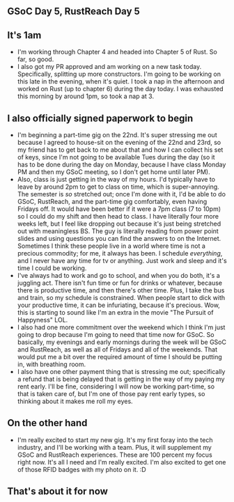 ## GSoC Day 5, RustReach Day 5

## It's 1am
- I'm working through Chapter 4 and headed into Chapter 5 of Rust. So far, so good. 
- I also got my PR approved and am working on a new task today. Specifically, splitting up more
  constructors. I'm going to be working on this late in the evening, when it's quiet. I took a nap in the afternoon
  and worked on Rust (up to chapter 6) during the day today. I was exhausted this morning by around 1pm, so took a nap at 3.
  
## I also officially signed paperwork to begin
- I'm beginning a part-time gig on the 22nd. It's super stressing me out because I agreed to house-sit
  on the evening of the 22nd and 23rd, so my friend has to get back to me about that and how I can collect 
  his set of keys, since I'm not going to be available Tues during the day (so it has to be done during the day on 
  Monday, because I have class Monday PM and then my GSoC meeting, so I don't get home until later PM).
- Also, class is just getting in the way of my hours. I'd typically have to leave by around 2pm to get to class on time,
  which is super-annoying. The semester is *so* stretched out; once I'm done with it, I'd be able to do GSoC, RustReach,
  and the part-time gig comfortably, even having Fridays off. It would have been better if it were a 7pm class (7 to 10pm) so 
  I could do my shift and then head to class.
  I have literally four more weeks left, but I feel like dropping out because it's just being stretched out with meaningless BS.
  The guy is literally reading from power point slides and using questions you can find the answers to on the Internet.
  Sometimes I think these people live in a world where time is not a precious commodity; for me, it always has been. I schedule *everything*, and I never have any time for tv or anything. Just work and sleep and it's time I could be working.
- I've always had to work and go to school, and when you do both, it's a juggling act. There isn't fun time or fun for drinks 
  or whatever, because there is productive time, and then there's other time. Plus, I take the bus and train, so my schedule is constrained. When people start to dick with your productive time, it can be infuriating, because it's precious.
  Wow, this is starting to sound like I'm an extra in the movie "The Pursuit of Happyness" LOL.
- I also had one more commitment over the weekend which I think I'm just going to drop because I'm going to need that time 
  now for GSoC. So basically, my evenings and early mornings during the week will be GSoC and RustReach, as well as all of Fridays 
  and all of the weekends. That would put me a bit over the required amount of time I should be putting in, with breathing room.
- I also have one other payment thing that is stressing me out; specifically a refund that is being delayed that is getting in 
  the way of my paying my rent early. I'll be fine, considering I will now be working part-time, so that is taken care of,
  but I'm one of those pay rent early types, so thinking about it makes me roll my eyes.
  
## On the other hand 
- I'm really excited to start my new gig. It's my first foray into the tech industry, and I'll be working with a team. Plus, it will
  supplement my GSoC and RustReach experiences. These are 100 percent my focus right now. It's all I need and I'm really excited.
  I'm also excited to get one of those RFID badges with my photo on it. :D

## That's about it for now
  
